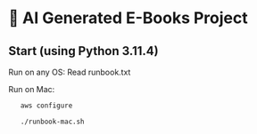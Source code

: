 # 🚀  AI Generated E-Books Project

## Start (using Python 3.11.4)

Run on any OS: Read runbook.txt

Run on Mac:
```sh
   aws configure
```

```sh
   ./runbook-mac.sh
```